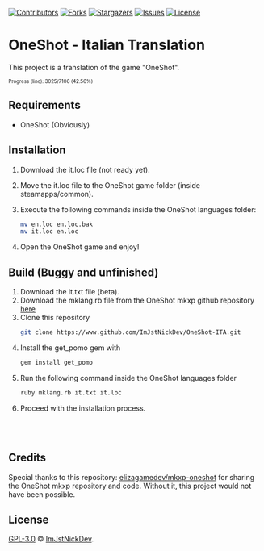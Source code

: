 [![Contributors][contributors-shield]][contributors-url]
[![Forks][forks-shield]][forks-url]
[![Stargazers][stars-shield]][stars-url]
[![Issues][issues-shield]][issues-url]
[![License][license-shield]][license-shield]

# OneShot - Italian Translation

This project is a translation of the game "OneShot".

<sup><sub>Progress (line): 3025/7106 (42.56%)</sub></sup>

## Requirements

- OneShot (Obviously)

## Installation

1. Download the it.loc file (not ready yet).
2. Move the it.loc file to the OneShot game folder (inside steamapps/common).
3. Execute the following commands inside the OneShot languages folder:

   ```sh
   mv en.loc en.loc.bak
   mv it.loc en.loc
   ```
4. Open the OneShot game and enjoy!

## Build (Buggy and unfinished)

1. Download the it.txt file (beta).
2. Download the mklang.rb file from the OneShot mkxp github repository [here](https://github.com/elizagamedev/mkxp-oneshot/blob/master/mklang.rb)
3. Clone this repository
   ```sh
   git clone https://www.github.com/ImJstNickDev/OneShot-ITA.git
   ```
4. Install the get_pomo gem with
   ```sh
   gem install get_pomo
   ```
5. Run the following command inside the OneShot languages folder
   ```sh
   ruby mklang.rb it.txt it.loc
   ```
6. Proceed with the installation process.
<br>
<br>

## Credits

Special thanks to this repository: [elizagamedev/mkxp-oneshot](https://github.com/elizagamedev/mkxp-oneshot) for sharing the OneShot mkxp repository and code. Without it, this project would not have been possible.

## License


[GPL-3.0](LICENSE) © [ImJstNickDev](https://www.github.com/ImJstNickDev).


[contributors-shield]: https://img.shields.io/github/contributors/ImJstNickDev/OneShot-ITA.svg?style=for-the-badge
[contributors-url]: https://github.com/ImJstNickDev/OneShot-ITA/graphs/contributors
[forks-shield]: https://img.shields.io/github/forks/ImJstNickDev/OneShot-ITA.svg?style=for-the-badge
[forks-url]: https://github.com/ImJstNickDev/OneShot-ITA/network/members
[stars-shield]: https://img.shields.io/github/stars/ImJstNickDev/OneShot-ITA.svg?style=for-the-badge
[stars-url]: https://github.com/ImJstNickDev/OneShot-ITA/stargazers
[issues-shield]: https://img.shields.io/github/issues/ImJstNickDev/OneShot-ITA.svg?style=for-the-badge
[issues-url]: https://github.com/ImJstNickDev/SCL_SmartphoneManagerSite/issues
[license-shield]: https://img.shields.io/github/license/ImJstNickDev/OneShot-ITA.svg?style=for-the-badge
[license-url]: https://github.com/ImJstNickDev/SCL_SmartphoneManagerSite/blob/master/LICENSE